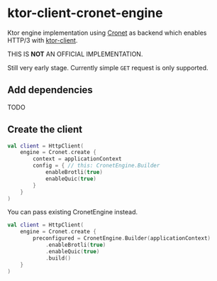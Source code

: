 # ktor-client-cronet-engine

Ktor engine implementation using [Cronet](https://developer.android.com/guide/topics/connectivity/cronet) as backend which enables HTTP/3 with [ktor-client](https://ktor.io/docs/getting-started-ktor-client.html).

THIS IS **NOT** AN OFFICIAL IMPLEMENTATION.

Still very early stage. Currently simple `GET` request is only supported.

## Add dependencies

TODO

## Create the client

```kotlin
val client = HttpClient(
    engine = Cronet.create {
        context = applicationContext
        config = { // this: CronetEngine.Builder
            enableBrotli(true)
            enableQuic(true)
        }
    }
)
```

You can pass existing CronetEngine instead.

```kotlin
val client = HttpClient(
    engine = Cronet.create {
        preconfigured = CronetEngine.Builder(applicationContext)
            .enableBrotli(true)
            .enableQuic(true)
            .build()
    }
)
```
